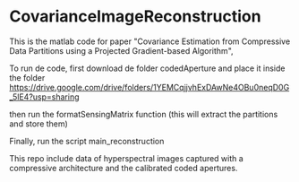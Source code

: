 # CovarianceImageReconstruction
This is the matlab code for paper  "Covariance Estimation from Compressive Data Partitions using a Projected Gradient-based Algorithm", 

To run de code, first download de folder codedAperture and place it inside the folder
https://drive.google.com/drive/folders/1YEMCqjjvhExDAwNe4OBu0neqD0G_5lE4?usp=sharing

then run the formatSensingMatrix function (this will extract the partitions and store them)


Finally, run the script main_reconstruction


This repo include data of hyperspectral images captured with a compressive architecture and the calibrated coded apertures.
